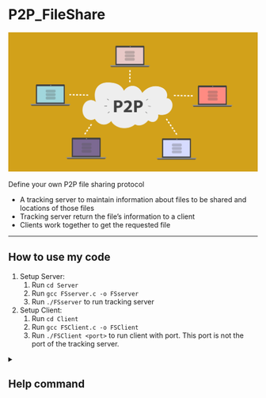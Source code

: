 # P2P_FileShare
![This is an image](image/p2p.png)
<p>Define your own P2P file sharing protocol</p>
<ul>
  <li>A tracking server to maintain information about files to be shared and locations of those files</li>
  <li>Tracking server return the file’s information to a client</li>
  <li>Clients work together to get the requested file</li>
</ul>
<hr>

<h2>How to use my code</h2>

1.  Setup Server:
    1.  Run `cd Server` 
    2.  Run `gcc FSserver.c -o FSserver`
    3.  Run `./FSserver` to run tracking server
2.  Setup Client:
    1.  Run `cd Client` 
    2.  Run `gcc FSClient.c -o FSClient`
    3.  Run `./FSClient <port>` to run client with port. This port is not the port of the tracking server.

<details>
<summary><h2>Help command</h2></summary>
<p>These commands are used on the client side.</p>

```
===========================[COMMAND LIST]=============================
Usage: fs <command>


help                        Hiển thị hướng dẫn

list [-p <page>]            Lấy danh sách các file đang được share
find <filename>             Tìm kiếm file theo tên

downloadLocation <path>     Đặt đường dẫn của thư mục chứa file
                            download
download <ID> [-p <pass>]   Yêu cầu download file
share <path> [-p <pass>]    Share file với đường dẫn
                            Không được đặt pass là "****"

quit                        Ngắt kết nối với server
======================================================================
```
  
</details>
